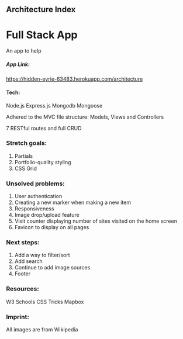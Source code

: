 ## Architecture Index

# Full Stack App

An app to help 


##### App Link: 

https://hidden-eyrie-63483.herokuapp.com/architecture

#### Tech: 

Node.js
Express.js
Mongodb
Mongoose 

Adhered to the MVC file structure: Models, Views and Controllers 

7 RESTful routes and full CRUD

### Stretch goals: 
1. Partials
2. Portfolio-quality styling
3. CSS Grid

### Unsolved problems:

1. User authentication
2. Creating a new marker when making a new item
3. Responsiveness
4. Image drop/upload feature
5. Visit counter displaying number of sites visited on the home screen
6. Favicon to display on all pages

### Next steps: 

1. Add a way to filter/sort
2. Add search
3. Continue to add image sources
4. Footer

### Resources: 
W3 Schools
CSS Tricks
Mapbox

### Imprint: 

All images are from Wikipedia

